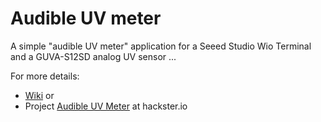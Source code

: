 # Audible UV meter

A simple "audible UV meter" application for a Seeed Studio Wio Terminal
and a GUVA-S12SD analog UV sensor ...

For more details:
* [Wiki](https://github.com/dxcfl/audible_uv_meter/wiki) or
* Project [Audible UV Meter](https://www.hackster.io/dxcfl/audible-uv-meter-bfcbf3) at hackster.io

